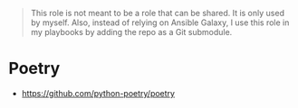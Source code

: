 > This role is not meant to be a role that can be shared. It is only used by myself.
> Also, instead of relying on Ansible Galaxy, I use this role in my playbooks
> by adding the repo as a Git submodule.

# Poetry

* <https://github.com/python-poetry/poetry>
